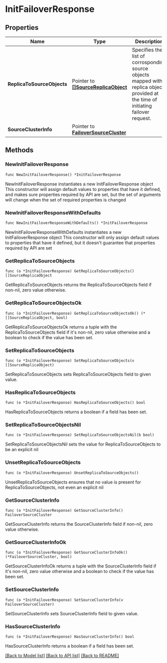 # InitFailoverResponse

## Properties

Name | Type | Description | Notes
------------ | ------------- | ------------- | -------------
**ReplicaToSourceObjects** | Pointer to [**[]SourceReplicaObject**](SourceReplicaObject.md) | Specifies the list of corrosponding source objects mapped with replica objects provided at the time of initiating failover request. | [optional] 
**SourceClusterInfo** | Pointer to [**FailoverSourceCluster**](FailoverSourceCluster.md) |  | [optional] 

## Methods

### NewInitFailoverResponse

`func NewInitFailoverResponse() *InitFailoverResponse`

NewInitFailoverResponse instantiates a new InitFailoverResponse object
This constructor will assign default values to properties that have it defined,
and makes sure properties required by API are set, but the set of arguments
will change when the set of required properties is changed

### NewInitFailoverResponseWithDefaults

`func NewInitFailoverResponseWithDefaults() *InitFailoverResponse`

NewInitFailoverResponseWithDefaults instantiates a new InitFailoverResponse object
This constructor will only assign default values to properties that have it defined,
but it doesn't guarantee that properties required by API are set

### GetReplicaToSourceObjects

`func (o *InitFailoverResponse) GetReplicaToSourceObjects() []SourceReplicaObject`

GetReplicaToSourceObjects returns the ReplicaToSourceObjects field if non-nil, zero value otherwise.

### GetReplicaToSourceObjectsOk

`func (o *InitFailoverResponse) GetReplicaToSourceObjectsOk() (*[]SourceReplicaObject, bool)`

GetReplicaToSourceObjectsOk returns a tuple with the ReplicaToSourceObjects field if it's non-nil, zero value otherwise
and a boolean to check if the value has been set.

### SetReplicaToSourceObjects

`func (o *InitFailoverResponse) SetReplicaToSourceObjects(v []SourceReplicaObject)`

SetReplicaToSourceObjects sets ReplicaToSourceObjects field to given value.

### HasReplicaToSourceObjects

`func (o *InitFailoverResponse) HasReplicaToSourceObjects() bool`

HasReplicaToSourceObjects returns a boolean if a field has been set.

### SetReplicaToSourceObjectsNil

`func (o *InitFailoverResponse) SetReplicaToSourceObjectsNil(b bool)`

 SetReplicaToSourceObjectsNil sets the value for ReplicaToSourceObjects to be an explicit nil

### UnsetReplicaToSourceObjects
`func (o *InitFailoverResponse) UnsetReplicaToSourceObjects()`

UnsetReplicaToSourceObjects ensures that no value is present for ReplicaToSourceObjects, not even an explicit nil
### GetSourceClusterInfo

`func (o *InitFailoverResponse) GetSourceClusterInfo() FailoverSourceCluster`

GetSourceClusterInfo returns the SourceClusterInfo field if non-nil, zero value otherwise.

### GetSourceClusterInfoOk

`func (o *InitFailoverResponse) GetSourceClusterInfoOk() (*FailoverSourceCluster, bool)`

GetSourceClusterInfoOk returns a tuple with the SourceClusterInfo field if it's non-nil, zero value otherwise
and a boolean to check if the value has been set.

### SetSourceClusterInfo

`func (o *InitFailoverResponse) SetSourceClusterInfo(v FailoverSourceCluster)`

SetSourceClusterInfo sets SourceClusterInfo field to given value.

### HasSourceClusterInfo

`func (o *InitFailoverResponse) HasSourceClusterInfo() bool`

HasSourceClusterInfo returns a boolean if a field has been set.


[[Back to Model list]](../README.md#documentation-for-models) [[Back to API list]](../README.md#documentation-for-api-endpoints) [[Back to README]](../README.md)


